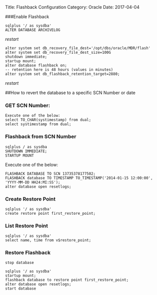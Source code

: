 Title: Flashback Configuration
Category: Oracle
Date: 2017-04-04

###Enable Flashback
```
sqlplus '/ as sysdba'
ALTER DATABASE ARCHIVELOG
```
_restart_
```
alter system set db_recovery_file_dest='/opt/dbs/oracle/MDR/flash' 
alter system set db_recovery_file_dest_size=100G
shutdown immediate;
startup mount;
alter database flashback on;
-- retention here is 48 hours (values in minutes)
alter system set db_flashback_retention_target=2880;
```
_restart_

##How to revert the database to a specific SCN Number or date

### GET SCN Number:
```
Execute one of the below:
select TO_CHAR(systimestamp) from dual;
select systimestamp from dual;
```

### Flashback from SCN Number
```
sqlplus / as sysdba
SHUTDOWN IMMEDIATE;
STARTUP MOUNT
```
Execute one of the below:
```
FLASHBACK DATABASE TO SCN 13735378177502;
FLASHBACK database TO TIMESTAMP TO_TIMESTAMP('2014-01-15 12:00:00', 'YYYY-MM-DD HH24:MI:SS');
alter database open resetlogs;
```

### Create Restore Point
```
sqlplus '/ as sysdba'
create restore point first_restore_point;
```
### List Restore Point
```
sqlplus '/ as sysdba'
select name, time from v$restore_point;
```
### Restore Flashback
```
stop database

sqlplus '/ as sysdba'
startup mount;
flashback database to restore point first_restore_point;
alter database open resetlogs;
start database
```


